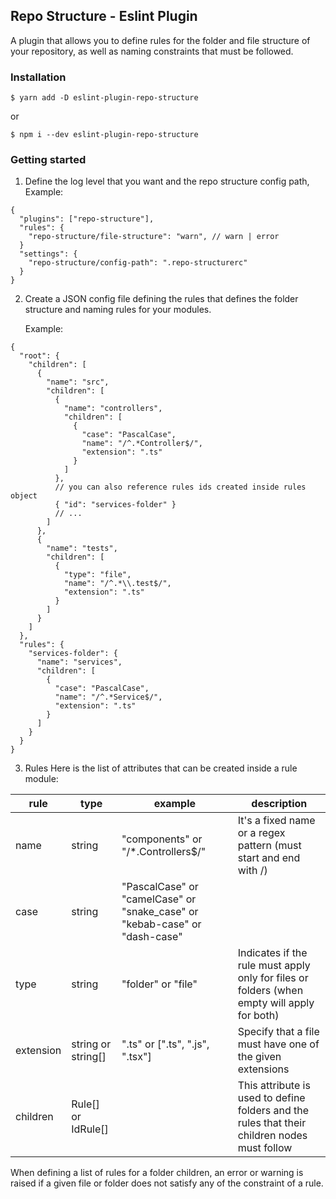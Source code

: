 ## Repo Structure - Eslint Plugin

A plugin that allows you to define rules for the folder and file structure of your repository,
as well as naming constraints that must be followed.

### Installation

```bsh
$ yarn add -D eslint-plugin-repo-structure
```

or

```bsh
$ npm i --dev eslint-plugin-repo-structure
```

### Getting started

1. Define the log level that you want and the repo structure config path, Example:

```jsonc
{
  "plugins": ["repo-structure"],
  "rules": {
    "repo-structure/file-structure": "warn", // warn | error
  }
  "settings": {
    "repo-structure/config-path": ".repo-structurerc"
  }
}
```

2. Create a JSON config file defining the rules that defines the folder structure and naming rules for your modules.

   Example:

```jsonc
{
  "root": {
    "children": [
      {
        "name": "src",
        "children": [
          {
            "name": "controllers",
            "children": [
              {
                "case": "PascalCase",
                "name": "/^.*Controller$/",
                "extension": ".ts"
              }
            ]
          },
          // you can also reference rules ids created inside rules object
          { "id": "services-folder" }
          // ...
        ]
      },
      {
        "name": "tests",
        "children": [
          {
            "type": "file",
            "name": "/^.*\\.test$/",
            "extension": ".ts"
          }
        ]
      }
    ]
  },
  "rules": {
    "services-folder": {
      "name": "services",
      "children": [
        {
          "case": "PascalCase",
          "name": "/^.*Service$/",
          "extension": ".ts"
        }
      ]
    }
  }
}
```

3. Rules
   Here is the list of attributes that can be created inside a rule module:

| rule      | type               | example                                                                    | description                                                                                  |
| --------- | ------------------ | -------------------------------------------------------------------------- | -------------------------------------------------------------------------------------------- |
| name      | string             | "components" or "/\*.Controllers$/"                                        | It's a fixed name or a regex pattern (must start and end with /)                             |
| case      | string             | "PascalCase" or "camelCase" or "snake_case" or "kebab-case" or "dash-case" |                                                                                              |
| type      | string             | "folder" or "file"                                                         | Indicates if the rule must apply only for files or folders (when empty will apply for both)  |
| extension | string or string[] | ".ts" or [".ts", ".js", ".tsx"]                                            | Specify that a file must have one of the given extensions                                    |
| children  | Rule[] or IdRule[] |                                                                            | This attribute is used to define folders and the rules that their children nodes must follow |

When defining a list of rules for a folder children, an error or warning is raised if a given file or folder does
not satisfy any of the constraint of a rule.

